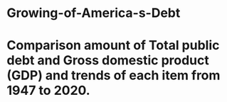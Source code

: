 # Growing-of-America-s-Debt
# Comparison amount of Total public debt and Gross domestic product (GDP) and trends of each item from 1947 to 2020.
